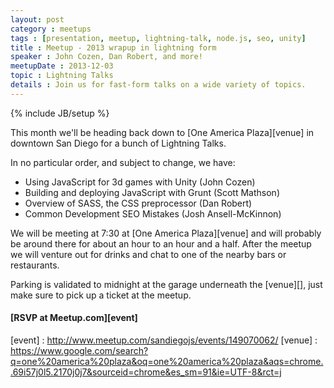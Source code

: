 ```yaml
---
layout: post
category : meetups
tags : [presentation, meetup, lightning-talk, node.js, seo, unity]
title : Meetup - 2013 wrapup in lightning form
speaker : John Cozen, Dan Robert, and more!
meetupDate : 2013-12-03
topic : Lightning Talks
details : Join us for fast-form talks on a wide variety of topics.
---
```

{% include JB/setup %}

This month we'll be heading back down to [One America Plaza][venue] in downtown San Diego for a bunch of Lightning Talks.

In no particular order, and subject to change, we have:

- Using JavaScript for 3d games with Unity (John Cozen)
- Building and deploying JavaScript with Grunt (Scott Mathson)
- Overview of SASS, the CSS preprocessor (Dan Robert)
- Common Development SEO Mistakes (Josh Ansell-McKinnon)

We will be meeting at 7:30 at [One America Plaza][venue] and will probably be around there for about an hour to an hour and a half.
After the meetup we will venture out for drinks and chat to one of the nearby bars or restaurants.

Parking is validated to midnight at the garage underneath the [venue][], just make sure to pick up a ticket at the meetup.

#### [RSVP at Meetup.com][event]

[event] : http://www.meetup.com/sandiegojs/events/149070062/
[venue] : https://www.google.com/search?q=one%20america%20plaza&oq=one%20america%20plaza&aqs=chrome..69i57j0l5.2170j0j7&sourceid=chrome&es_sm=91&ie=UTF-8&rct=j
